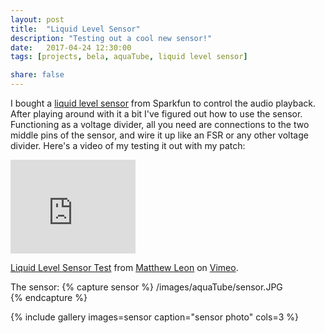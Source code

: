 ```yaml
---
layout: post
title:  "Liquid Level Sensor"
description: "Testing out a cool new sensor!"
date:   2017-04-24 12:30:00
tags: [projects, bela, aquaTube, liquid level sensor]

share: false
---
```


I bought a [liquid level sensor](https://www.sparkfun.com/products/10221) from Sparkfun to control the audio playback. After playing around with it a bit I've figured out how to use the sensor. Functioning as a voltage divider, all you need are connections to the two middle pins of the sensor, and wire it up like an FSR or any other voltage divider. Here's a video of my testing it out with my patch:

<iframe src="https://player.vimeo.com/video/213692002?title=0&byline=0&portrait=0" width="200" height="150" frameborder="0" webkitallowfullscreen mozallowfullscreen allowfullscreen></iframe>
<p><a href="https://vimeo.com/213692002">Liquid Level Sensor Test</a> from <a href="https://vimeo.com/user65579286">Matthew Leon</a> on <a href="https://vimeo.com">Vimeo</a>.</p>


The sensor: 
{% capture sensor %}
  /images/aquaTube/sensor.JPG      
{% endcapture %}

{% include gallery images=sensor caption="sensor photo" cols=3 %}



